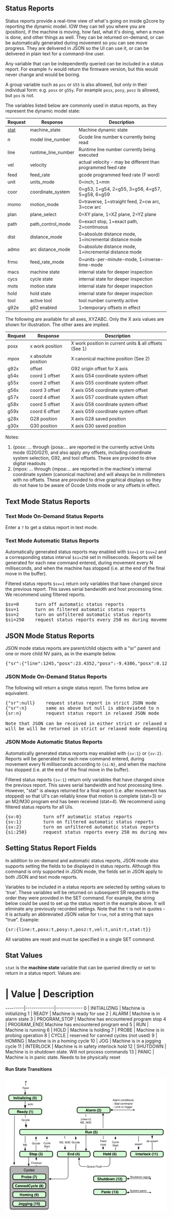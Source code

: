 ## Status Reports
Status reports provide a real-time view of what's going on inside g2core by reporting the dynamic model. IOW they can tell you where you are (position), if the machine is moving, how fast, what it's doing, when a move is done, and other things as well. They can be returned on-demand, or can be automatically generated during movement so you can see move progress. They are delivered in JSON so the UI can use it, or can be delivered in plain text for a command-line user.  

Any variable that can be independently queried can be included in a status report. For example `fv` would return the firmware version, but this would never change and would be boring.

A group variable such as `pos` or `G55` is also allowed, but only in their individual form: e.g. `posx` or `g55y`. For example `posx`, `posy`, `posz` is allowed, but `pos` is not.

The variables listed below are commonly used in status reports, as they represent the dynamic model state:

Request | Response | Description
---------|--------------|-------------
[stat](#stat-values) | machine_state      | Machine dynamic state
n | model line_number | Gcode line number `N` currently being read
line | runtime_line_number | Runtime line number currently being executed
vel | velocity | actual velocity - may be different than programmed feed rate
feed | feed_rate          | gcode programmed feed rate (F word)
unit | units_mode         | 0=inch, 1=mm
coor | coordinate_system  | 0=g53, 1=g54, 2=g55, 3=g56, 4=g57, 5=g58, 6=g59
momo | motion_mode        | 0=traverse, 1=straight feed, 2=cw arc, 3=ccw arc
plan | plane_select       | 0=XY plane, 1=XZ plane, 2=YZ plane
path | path_control_mode  | 0=exact stop, 1=exact path, 2=continuous
dist | distance_mode      | 0=absolute distance mode, 1=incremental distance mode
admo | arc distance_mode      | 0=absolute distance mode, 1=incremental distance mode
frmo | feed_rate_mode     | 0=units-per-minute-mode, 1=inverse-time-mode
macs | machine state | internal state for deeper inspection
cycs | cycle state | internal state for deeper inspection
mots | motion state | internal state for deeper inspection
hold | hold state | internal state for deeper inspection
tool | active tool | tool number currently active
g92e | g92 enabled | 1=temporary offsets in effect

The following are available for all axes, XYZABC. Only the X axis values are shown for illustration. The other axes are implied.

Request | Response | Description
---------|--------------|-------------
posx | x work position | X work position in current units & all offsets (See 1)
mpox | x absolute position | X canonical machine position (See 2)
g92x | offset | G92 origin offset for X axis
g54x | coord 1 offset | X axis G54 coordinate system offset
g55x | coord 2 offset | X axis G55 coordinate system offset
g56x | coord 3 offset | X axis G56 coordinate system offset
g57x | coord 4 offset | X axis G57 coordinate system offset
g58x | coord 5 offset | X axis G58 coordinate system offset
g59x | coord 6 offset | X axis G59 coordinate system offset
g28x | G28 position | X axis G28 saved position
g30x | G30 position | X axis G30 saved position

Notes:

1. {posx: ... through {posa:... are reported in the currently active Units mode (G20/G21), and also apply any offsets, including coordinate system selection, G92, and tool offsets. These are provided to drive digital readouts
2. {mpox: ... through {mpoa:... are reported in the machine's internal coordinate system (canonical machine) and will always be in millimeters with no offsets. These are provided to drive graphical displays so they do not have to be aware of Gcode Units mode or any offsets in effect.

## Text Mode Status Reports
### Text Mode On-Demand Status Reports
Enter a `?` to get a status report in text mode.

### Text Mode Automatic Status Reports
Automatically generated status reports may enabled with `$sv=1` or `$sv=2` and a corresponding status interval `$si=250` set in milliseconds. Reports will be generated for each new command entered, during movement every N milliseconds, and when the machine has stopped (i.e. at the end of the final move in the buffer).

Filtered status reports `$sv=1` return only variables that have changed since the previous report. This saves serial bandwidth and host processing time. We recommend using filtered reports.
<pre>
$sv=0      turn off automatic status reports
$sv=1      turn on filtered automatic status reports
$sv=2      turn on unfiltered automatic status reports
$si=250    request status reports every 250 ms during movement
</pre>

## JSON Mode Status Reports
JSON mode status reports are parent/child objects with a "sr" parent and one or more child NV pairs, as in the example below.<br>

<pre>
{"sr":{"line":1245,"posx":23.4352,"posx":-9.4386,"posx":0.125,"vel":600,"unit":"1","stat":"5"}}
</pre>

### JSON Mode On-Demand Status Reports
The following will return a single status report. The forms below are equivalent.
<pre>
{"sr":null}    request status report in strict JSON mode
{"sr":n}       same as above but null is abbreviated to n
{sr:n}         request status report in relaxed JSON mode

Note that JSON can be received in either strict or relaxed mode, but results
will be will be returned in strict or relaxed mode depending on {js:N} setting
</pre>

### JSON Mode Automatic Status Reports
Automatically generated status reports may enabled with `{sv:1}` or `{sv:2}`. Reports will be generated for each new command entered, during movement every N milliseconds according to `{si:N}`, and when the machine has stopped (i.e. at the end of the final move in the buffer).

Filtered status reports `{sv:1}` return only variables that have changed since the previous report. This saves serial bandwidth and host processing time. However, "stat" is always returned for a final report (i.e. after movement has stopped) so that UI's can reliably know that motion is complete (stat=3) or an M2/M30 program end has been received (stat=4). We recommend using filtered status reports for all UIs.
<pre>
{sv:0}        turn off automatic status reports
{sv:1}        turn on filtered automatic status reports
{sv:2}        turn on unfiltered automatic status reports
{si:250}      request status reports every 250 ms during movement
</pre>

## Setting Status Report Fields
In addition to on-demand and automatic status reports, JSON mode also supports setting the fields to be displayed in status reports. Although this command is only supported in JSON mode, the fields set in JSON apply to both JSON and text mode reports.

Variables to be included in a status reports are selected by setting values to 'true'. These variables will be returned on subsequent SR requests in the order they were provided in the SET command. For example, the string below could be used to set up the status report in the example above. It will eliminate any previously recorded settings. Note that the `t` is not in quotes - it is actually an abbreviated JSON value for `true`, not a string that says "true". Example:
<pre>
{sr:{line:t,posx:t,posy:t,posz:t,vel:t,unit:t,stat:t}}
</pre>

All variables are reset and must be specified in a single SET command.

## Stat Values
`stat` is the **machine state** variable that can be queried directly or set to return in a status report. Values are:

# | Value | Description
---------|--------------|-------------
0 | INITIALIZING | Machine is initializing
1 | READY | Machine is ready for use
2 | ALARM | Machine is in alarm state
3 | PROGRAM_STOP | Machine has encountered program stop
4 | PROGRAM_END| Machine has encountered program end
5 | RUN | Machine is running
6 | HOLD | Machine is holding
7 | PROBE | Machine is in probing operation
8 | CYCLE | reserved for canned cycles (not used)
9 | HOMING | Machine is in a homing cycle
10 | JOG | Machine is in a jogging cycle
11 | INTERLOCK | Machine is in safety interlock hold
12 | SHUTDOWN | Machine is in shutdown state. Will not process commands
13 | PANIC | Machine is in panic state. Needs to be physically reset

#### Run State Transitions
![System States](images/SystemStates.jpg)
